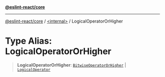 [**@eslint-react/core**](../../README.md)

***

[@eslint-react/core](../../README.md) / [\<internal\>](../README.md) / LogicalOperatorOrHigher

# Type Alias: LogicalOperatorOrHigher

> **LogicalOperatorOrHigher**: [`BitwiseOperatorOrHigher`](BitwiseOperatorOrHigher.md) \| [`LogicalOperator`](LogicalOperator.md)
